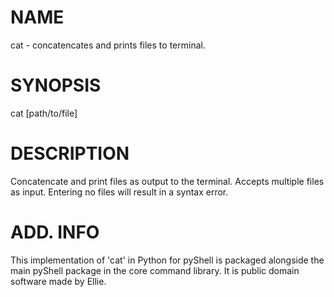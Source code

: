   # NAME
cat - concatencates and prints files to terminal.

  # SYNOPSIS
cat [path/to/file] 

  # DESCRIPTION
Concatencate and print files as output to the terminal. Accepts multiple files as input. Entering no files will result in a syntax error.

  # ADD. INFO
This implementation of 'cat' in Python for pyShell is packaged alongside the main pyShell package in the core command library. It is public domain software made by Ellie.